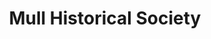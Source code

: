 ---
title: "Mull Historical Society"
summary: "Singer, songwriter and multi-instrumentalist, Colin MacIntyre was born and bred on the Hebridean island of Mull. Confusingly, Mull Historical Society, has always been a pseudonym for MacIntyre, the solo artist, who arrived on the music scene in 2000."
image: "mull-historical-society.jpg"
---